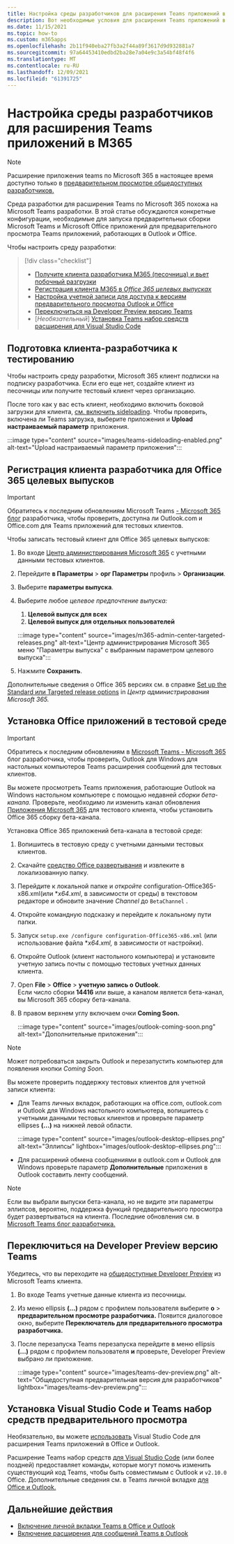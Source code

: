 ```yaml
---
title: Настройка среды разработчиков для расширения Teams приложений в Microsoft 365
description: Вот необходимые условия для расширения Teams приложений в Microsoft 365
ms.date: 11/15/2021
ms.topic: how-to
ms.custom: m365apps
ms.openlocfilehash: 2b11f940eba27fb3a2f44a89f3617d9d932881a7
ms.sourcegitcommit: 97a64453410edbd2ba28e7a04e9c3a54bf48f4f6
ms.translationtype: MT
ms.contentlocale: ru-RU
ms.lasthandoff: 12/09/2021
ms.locfileid: "61391725"
---
```

# <a name="set-up-your-dev-environment-for-extending-teams-apps-across-m365"></a>Настройка среды разработчиков для расширения Teams приложений в M365

> [!NOTE]
> Расширение приложения teams по Microsoft 365 в настоящее время доступно только в [предварительном просмотре общедоступных разработчиков.](~/resources/dev-preview/developer-preview-intro.md)

Среда разработки для расширения Teams по Microsoft 365 похожа на Microsoft Teams разработки. В этой статье обсуждаются конкретные конфигурации, необходимые для запуска предварительных сборки Microsoft Teams и Microsoft Office приложений для предварительного просмотра Teams приложений, работающих в Outlook и Office.

Чтобы настроить среду разработки:

> [!div class="checklist"]
> * [Получите клиента разработчика M365 (песочница) и вьет побочный разгрузки](#prepare-a-developer-tenant-for-testing)
> * [Регистрация клиента M365 в *Office 365 целевых выпусках*](#enroll-your-developer-tenant-for-office-365-targeted-releases)
> * [Настройка учетной записи для доступа к версиям предварительного просмотра Outlook и Office](#install-office-apps-in-your-test-environment)
> * [Переключиться на Developer Preview версию Teams](#switch-to-the-developer-preview-version-of-teams)
> * [*Необязательный*] [Установка Teams набор средств расширения для Visual Studio Code](#install-visual-studio-code-and-teams-toolkit-preview-extension)

## <a name="prepare-a-developer-tenant-for-testing"></a>Подготовка клиента-разработчика к тестированию

Чтобы настроить среду разработки, Microsoft 365 клиент подписки на подписку разработчика. Если его еще нет, создайте [](/office/developer-program/microsoft-365-developer-program-get-started) клиент из песочницы или получите тестовый клиент через организацию.

После того как у вас есть клиент, необходимо включить боковой загрузки для клиента, [см. включить sideloading](/microsoftteams/platform/concepts/build-and-test/prepare-your-o365-tenant#enable-custom-teams-apps-and-turn-on-custom-app-uploading). Чтобы проверить, включена ли Teams загрузка, выберите  приложения и **Upload настраиваемый параметр** приложения.

:::image type="content" source="images/teams-sideloading-enabled.png" alt-text="Upload настраиваемый параметр приложения":::

## <a name="enroll-your-developer-tenant-for-office-365-targeted-releases"></a>Регистрация клиента разработчика для Office 365 целевых выпусков

> [!IMPORTANT]
> Обратитесь к последним обновлениям Microsoft Teams [- Microsoft 365 блог](https://devblogs.microsoft.com/microsoft365dev/) разработчика, чтобы проверить, доступна ли Outlook.com и Office.com для Teams приложений для тестовых клиентов.

Чтобы записать тестовый клиент для Office 365 целевых выпусков:

1. Во входе [Центр администрирования Microsoft 365](https://admin.microsoft.com) с учетными данными тестовых клиентов.
1. Перейдите **в Параметры**  >  **орг Параметры** профиль  >  **Организации**.
1. Выберите **параметры выпуска**.
1. Выберите любое *целевое предпочтение выпуска:*
    1. **Целевой выпуск для всех**
    1. **Целевой выпуск для отдельных пользователей**

    :::image type="content" source="images/m365-admin-center-targeted-releases.png" alt-text="Центр администрирования Microsoft 365 меню &quot;Параметры выпуска&quot; с выбранным параметром целевого выпуска":::
    
1. Нажмите **Сохранить**.

Дополнительные сведения о Office 365 версиях см. в справке [Set up the Standard или Targeted release options](/microsoft-365/admin/manage/release-options-in-office-365?view=o365-worldwide&preserve-view=true#targeted-release) in *Центр администрирования Microsoft 365.*

## <a name="install-office-apps-in-your-test-environment"></a>Установка Office приложений в тестовой среде

> [!IMPORTANT]
> Обратитесь к последним обновлениям в [Microsoft Teams - Microsoft 365](https://devblogs.microsoft.com/microsoft365dev/) блог разработчика, чтобы проверить, Outlook для Windows для настольных компьютеров Teams расширения сообщений для тестовых клиентов.

Вы можете просмотреть Teams приложения, работающие Outlook на Windows настольном компьютере с помощью недавней *сборки бета-канала.* Проверьте, необходимо ли изменить канал обновления [Приложения Microsoft 365](/deployoffice/change-update-channels?WT.mc_id=M365-MVP-5002016) для тестового клиента, чтобы установить Office 365 сборку бета-канала.

Установка Office 365 приложений бета-канала в тестовой среде:

1. Вопишитесь в тестовую среду с учетными данными тестовых клиентов.
1. Скачайте [средство Office развертывания](https://www.microsoft.com/download/details.aspx?id=49117) и извлеките в локализованную папку.
1. Перейдите к локальной папке и *откройте* configuration-Office365-x86.xml(или **x64.xml*, в зависимости от среды) в текстовом редакторе и обновите значение *Channel* до `BetaChannel` .
1. Откройте командную подсказку и перейдите к локальному пути папки.
1. Запуск `setup.exe /configure configuration-Office365-x86.xml` (или использование файла **x64.xml,* в зависимости от настройки).
1. Откройте Outlook (клиент настольного компьютера) и установите учетную запись почты с помощью тестовых учетных данных клиента.
1. Open **File**  >  **Office**  >  **учетную запись о Outlook**.  
   Если число сборки **14416** или выше, а каналом является бета-канал, вы Microsoft 365 сборку бета-канала.
1. В правом верхнем углу включаем очки **Coming Soon.**
    
    :::image type="content" source="images/outlook-coming-soon.png" alt-text="Дополнительные приложения":::

> [!NOTE]
> Может потребоваться закрыть Outlook и перезапустить компьютер для появления кнопки *Coming Soon.*

Вы можете проверить поддержку тестовых клиентов для учетной записи клиента:

* Для Teams личных вкладок, работающих на office.com, outlook.com и Outlook для Windows настольного компьютера, вопишитесь с учетными данными тестовых клиентов и проверьте параметр ellipses **(...)** на нижней левой области.

    :::image type="content" source="images/outlook-desktop-ellipses.png" alt-text="Эллипсы" lightbox="images/outlook-desktop-ellipses.png":::

* Для расширений обмена сообщениями в outlook.com и Outlook для Windows проверьте параметр **Дополнительные** приложения в Outlook составить ленту сообщений.

> [!NOTE]
> Если вы выбрали выпуски бета-канала, но не видите эти параметры эллипсов, вероятно, поддержка функций предварительного просмотра будет развертываться на клиента. Последние обновления см. в [Microsoft Teams блог разработчика.](https://devblogs.microsoft.com/microsoft365dev/)

## <a name="switch-to-the-developer-preview-version-of-teams"></a>Переключиться на Developer Preview версию Teams

Убедитесь, что вы переходите на [общедоступные Developer Preview](../resources/dev-preview/developer-preview-intro.md) из Microsoft Teams клиента.

1. Во входе Teams учетные данные клиента из песочницы.
1. Из меню ellipsis **(...)** рядом с профилем пользователя выберите **о**  >  **предварительном просмотре разработчика.** Появится диалоговое окно, выберите **Переключатель для предварительного просмотра разработчика.**
1. После перезапуска Teams перезапуска перейдите в меню ellipsis **(...)** рядом с профилем пользователя **и** проверьте, Developer Preview выбрано ли приложение.

    :::image type="content" source="images/teams-dev-preview.png" alt-text="Общедоступная предварительная версия для разработчиков" lightbox="images/teams-dev-preview.png":::

## <a name="install-visual-studio-code-and-teams-toolkit-preview-extension"></a>Установка Visual Studio Code и Teams набор средств предварительного просмотра

Необязательно, вы можете [использовать](https://code.visualstudio.com/) Visual Studio Code для расширения Teams приложений в Office и Outlook.

Расширение Teams набор средств [для Visual Studio Code](https://aka.ms/teams-toolkit) (или более поздней) предоставляет команды, которые могут помочь изменить существующий код Teams, чтобы быть совместимым с Outlook и `v2.10.0` Office. Дополнительные сведения см. в Teams личной вкладке [для Office и Outlook.](extend-m365-teams-personal-tab.md)

## <a name="next-steps"></a>Дальнейшие действия

- [Включение личной вкладки Teams в Office и Outlook](extend-m365-teams-personal-tab.md)
- [Включение расширения для сообщений Teams в Outlook](extend-m365-teams-message-extension.md)
